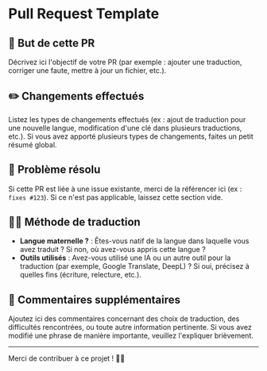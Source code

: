 # Pull Request Template

## 🎯 But de cette PR
Décrivez ici l'objectif de votre PR (par exemple : ajouter une traduction, corriger une faute, mettre à jour un fichier, etc.).

## ✏️ Changements effectués
Listez les types de changements effectués (ex : ajout de traduction pour une nouvelle langue, modification d'une clé dans plusieurs traductions, etc.). Si vous avez apporté plusieurs types de changements, faites un petit résumé global.

## 🐞 Problème résolu
Si cette PR est liée à une issue existante, merci de la référencer ici (ex : `fixes #123`). Si ce n'est pas applicable, laissez cette section vide.

## 🧑‍🔬 Méthode de traduction
- **Langue maternelle ?** : Êtes-vous natif de la langue dans laquelle vous avez traduit ? Si non, où avez-vous appris cette langue ?
- **Outils utilisés** : Avez-vous utilisé une IA ou un autre outil pour la traduction (par exemple, Google Translate, DeepL) ? Si oui, précisez à quelles fins (écriture, relecture, etc.).

## 💬 Commentaires supplémentaires
Ajoutez ici des commentaires concernant des choix de traduction, des difficultés rencontrées, ou toute autre information pertinente. Si vous avez modifié une phrase de manière importante, veuillez l'expliquer brièvement.

---

Merci de contribuer à ce projet ! 🐾✨
